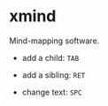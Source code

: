 # xmind

Mind-mapping software.

- add a child:
`TAB`

- add a sibling:
`RET`

- change text:
`SPC`
